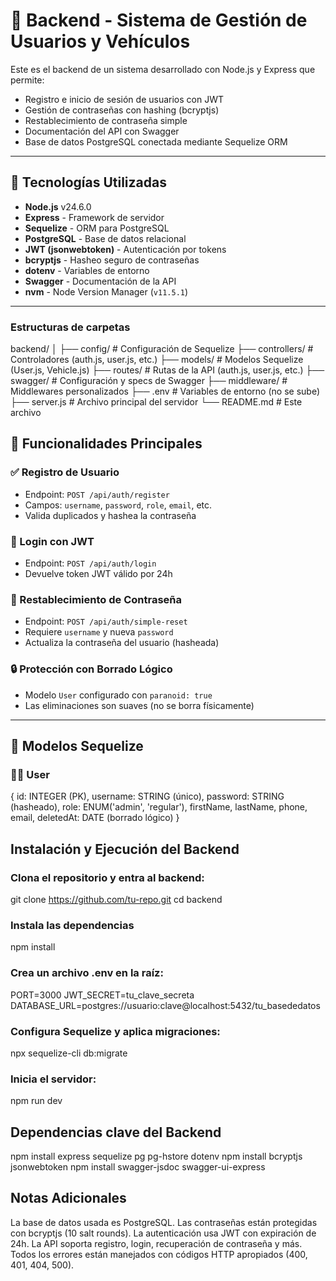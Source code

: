 # 🚗 Backend - Sistema de Gestión de Usuarios y Vehículos

Este es el backend de un sistema desarrollado con Node.js y Express que permite:

- Registro e inicio de sesión de usuarios con JWT
- Gestión de contraseñas con hashing (bcryptjs)
- Restablecimiento de contraseña simple
- Documentación del API con Swagger
- Base de datos PostgreSQL conectada mediante Sequelize ORM

---

## 🔧 Tecnologías Utilizadas

- **Node.js** v24.6.0
- **Express** - Framework de servidor
- **Sequelize** - ORM para PostgreSQL
- **PostgreSQL** - Base de datos relacional
- **JWT (jsonwebtoken)** - Autenticación por tokens
- **bcryptjs** - Hasheo seguro de contraseñas
- **dotenv** - Variables de entorno
- **Swagger** - Documentación de la API
- **nvm** - Node Version Manager (`v11.5.1`)

---
### Estructuras de carpetas
backend/
│
├── config/ # Configuración de Sequelize
├── controllers/ # Controladores (auth.js, user.js, etc.)
├── models/ # Modelos Sequelize (User.js, Vehicle.js)
├── routes/ # Rutas de la API (auth.js, user.js, etc.)
├── swagger/ # Configuración y specs de Swagger
├── middleware/ # Middlewares personalizados
├── .env # Variables de entorno (no se sube)
├── server.js # Archivo principal del servidor
└── README.md # Este archivo

## 🔐 Funcionalidades Principales

### ✅ Registro de Usuario
- Endpoint: `POST /api/auth/register`
- Campos: `username`, `password`, `role`, `email`, etc.
- Valida duplicados y hashea la contraseña

### 🔐 Login con JWT
- Endpoint: `POST /api/auth/login`
- Devuelve token JWT válido por 24h

### 🔁 Restablecimiento de Contraseña
- Endpoint: `POST /api/auth/simple-reset`
- Requiere `username` y nueva `password`
- Actualiza la contraseña del usuario (hasheada)

### 🔒 Protección con Borrado Lógico
- Modelo `User` configurado con `paranoid: true`
- Las eliminaciones son suaves (no se borra físicamente)

---

## 📄 Modelos Sequelize

### 🧑‍💼 User
{
  id: INTEGER (PK),
  username: STRING (único),
  password: STRING (hasheado),
  role: ENUM('admin', 'regular'),
  firstName, lastName, phone, email,
  deletedAt: DATE (borrado lógico)
}


## Instalación y Ejecución del Backend

### Clona el repositorio y entra al backend:

git clone https://github.com/tu-repo.git
cd backend

### Instala las dependencias 
npm install

### Crea un archivo .env en la raíz:
PORT=3000
JWT_SECRET=tu_clave_secreta
DATABASE_URL=postgres://usuario:clave@localhost:5432/tu_basededatos

### Configura Sequelize y aplica migraciones:
npx sequelize-cli db:migrate

### Inicia el servidor:
npm run dev

## Dependencias clave del Backend
npm install express sequelize pg pg-hstore dotenv
npm install bcryptjs jsonwebtoken
npm install swagger-jsdoc swagger-ui-express

## Notas Adicionales
La base de datos usada es PostgreSQL.
Las contraseñas están protegidas con bcryptjs (10 salt rounds).
La autenticación usa JWT con expiración de 24h.
La API soporta registro, login, recuperación de contraseña y más.
Todos los errores están manejados con códigos HTTP apropiados (400, 401, 404, 500).
